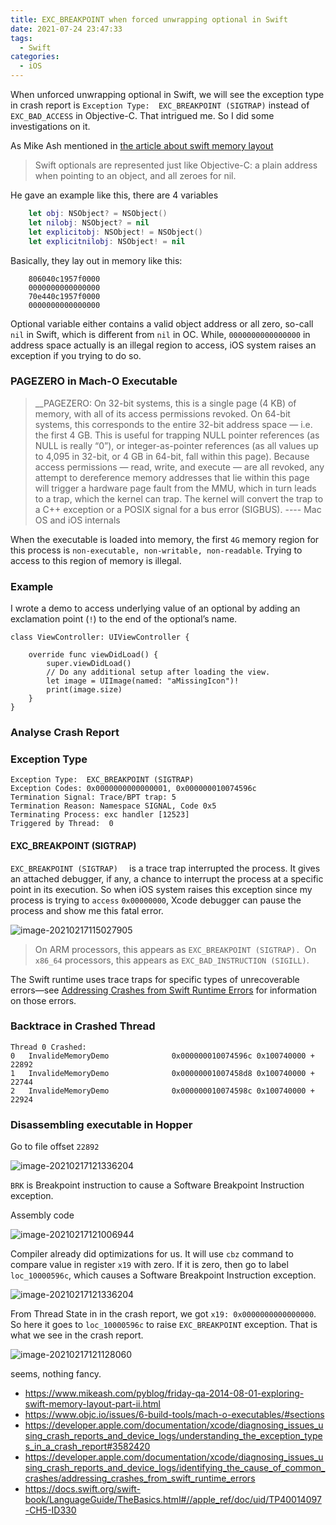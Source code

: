 ```yaml
---
title: EXC_BREAKPOINT when forced unwrapping optional in Swift
date: 2021-07-24 23:47:33
tags:
  - Swift
categories:
  - iOS
---
```


When unforced unwrapping optional in Swift, we will see the exception type in crash report is `Exception Type:  EXC_BREAKPOINT (SIGTRAP)` instead of `EXC_BAD_ACCESS` in Objective-C. That intrigued me. So I did some investigations on it. 

As Mike Ash mentioned in [the article about swift memory layout](https://www.mikeash.com/pyblog/friday-qa-2014-08-01-exploring-swift-memory-layout-part-ii.html)

> Swift optionals are represented just like Objective-C: a plain address when pointing to an object, and all zeroes for nil.

He gave an example like this, there are 4 variables

```swift
    let obj: NSObject? = NSObject()
    let nilobj: NSObject? = nil
    let explicitobj: NSObject! = NSObject()
    let explicitnilobj: NSObject! = nil
```
Basically, they lay out in memory like this: 
```
    806040c1957f0000
    0000000000000000
    70e440c1957f0000
    0000000000000000
```
Optional variable either contains a valid object address or all zero, so-call `nil` in Swift, which is different from `nil` in OC. While, `0000000000000000` in address space actually is an illegal region to access, iOS system raises an exception if you trying to do so. 

### PAGEZERO  in Mach-O Executable 

> __PAGEZERO: On 32-bit systems, this is a single page (4 KB) of memory, with all of its access permissions revoked. On 64-bit systems, this corresponds to the entire 32-bit address space — i.e. the first 4 GB. This is useful for trapping NULL pointer references (as NULL is really “0”), or integer-as-pointer references (as all values up to 4,095 in 32-bit, or 4 GB in 64-bit, fall within this page). Because access permissions — read, write, and execute — are all revoked, any attempt to dereference memory addresses that lie within this page will trigger a hardware page fault from the MMU, which in turn leads to a trap, which the kernel can trap. The kernel will convert the trap to a C++ exception or a POSIX signal for a bus error (SIGBUS).      ---- Mac OS and iOS internals 

When the executable is loaded into memory, the first `4G` memory region for this process is `non-executable, non-writable, non-readable`. Trying to access to this region of memory is illegal. 

### Example 

I wrote a demo to access  underlying value of an optional  by adding an exclamation point (`!`) to the end of the optional’s name. 

```
class ViewController: UIViewController {

    override func viewDidLoad() {
        super.viewDidLoad()
        // Do any additional setup after loading the view.
        let image = UIImage(named: "aMissingIcon")!
        print(image.size)
    }
}
```

### Analyse Crash Report 

### Exception Type 

```
Exception Type:  EXC_BREAKPOINT (SIGTRAP)
Exception Codes: 0x0000000000000001, 0x000000010074596c
Termination Signal: Trace/BPT trap: 5
Termination Reason: Namespace SIGNAL, Code 0x5
Terminating Process: exc handler [12523]
Triggered by Thread:  0
```

#### EXC_BREAKPOINT (SIGTRAP)  

`EXC_BREAKPOINT (SIGTRAP)  ` is a trace trap interrupted the process. It gives an attached debugger, if any, a chance to interrupt the process at a specific point in its execution.  So when iOS system raises this exception since my process is trying to `access`  `0x00000000`, Xcode debugger can pause the process and show me this fatal error. 

![image-20210217115027905](./image-20210217115027905.png)

> On ARM processors, this appears as `EXC_BREAKPOINT (SIGTRAP). `On `x86_64` processors, this appears as `EXC_BAD_INSTRUCTION (SIGILL)`.

The Swift runtime uses trace traps for specific types of unrecoverable errors—see [Addressing Crashes from Swift Runtime Errors](https://developer.apple.com/documentation/xcode/diagnosing_issues_using_crash_reports_and_device_logs/identifying_the_cause_of_common_crashes/addressing_crashes_from_swift_runtime_errors) for information on those errors. 

### Backtrace in Crashed Thread 

```
Thread 0 Crashed:
0   InvalideMemoryDemo            	0x000000010074596c 0x100740000 + 22892
1   InvalideMemoryDemo            	0x00000001007458d8 0x100740000 + 22744
2   InvalideMemoryDemo            	0x000000010074598c 0x100740000 + 22924
```

### Disassembling executable in Hopper 

Go to file offset `22892`

![image-20210217121336204](./image-20210217121336204.png)

 `BRK` is Breakpoint instruction to cause a Software Breakpoint Instruction exception.

Assembly code 

![image-20210217121006944](./image-20210217121006944.png)

Compiler already did optimizations for us.  It will use `cbz` command to compare value in register `x19` with zero. If it is zero, then go to label `loc_10000596c`, which causes a Software Breakpoint Instruction exception.

![image-20210217121336204](./image-20210217121336204.png)

From Thread State in in the crash report, we got `x19: 0x0000000000000000`. So here it goes to  `loc_10000596c` to raise `EXC_BREAKPOINT` exception.  That is what we see in the crash report. 

![image-20210217121128060](./image-20210217121128060.png)

seems, nothing fancy. 

- https://www.mikeash.com/pyblog/friday-qa-2014-08-01-exploring-swift-memory-layout-part-ii.html 
- https://www.objc.io/issues/6-build-tools/mach-o-executables/#sections
- https://developer.apple.com/documentation/xcode/diagnosing_issues_using_crash_reports_and_device_logs/understanding_the_exception_types_in_a_crash_report#3582420
- https://developer.apple.com/documentation/xcode/diagnosing_issues_using_crash_reports_and_device_logs/identifying_the_cause_of_common_crashes/addressing_crashes_from_swift_runtime_errors
- https://docs.swift.org/swift-book/LanguageGuide/TheBasics.html#//apple_ref/doc/uid/TP40014097-CH5-ID330